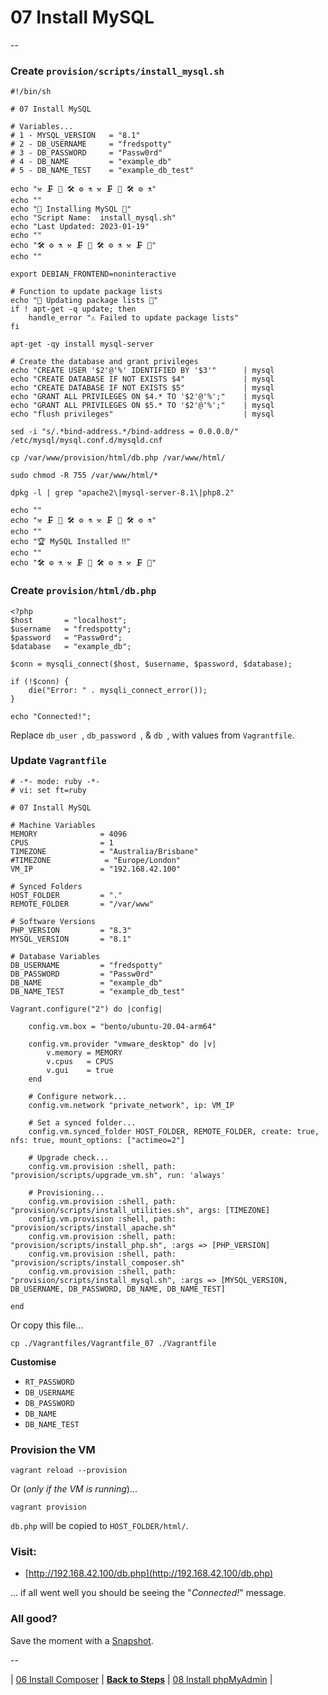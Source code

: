 # 07 Install MySQL

--

### Create `provision/scripts/install_mysql.sh`

```
#!/bin/sh

# 07 Install MySQL

# Variables...
# 1 - MYSQL_VERSION   = "8.1"
# 2 - DB_USERNAME     = "fredspotty"
# 3 - DB_PASSWORD     = "Passw0rd"
# 4 - DB_NAME         = "example_db"
# 5 - DB_NAME_TEST    = "example_db_test"

echo "⚒️ 🗜 🔭 🛠️ ⚙️ ⚗️ ⚒️ 🗜 🔭 🛠️ ⚙️ ⚗️"
echo ""
echo "🚀 Installing MySQL 🚀"
echo "Script Name:  install_mysql.sh"
echo "Last Updated: 2023-01-19"
echo ""
echo "🛠️ ⚙️ ⚗️ ⚒️ 🗜 🔭 🛠️ ⚙️ ⚗️ ⚒️ 🗜 🔭"
echo ""

export DEBIAN_FRONTEND=noninteractive

# Function to update package lists
echo "🔄 Updating package lists 🔄"
if ! apt-get -q update; then
	handle_error "⚠️ Failed to update package lists"
fi

apt-get -qy install mysql-server

# Create the database and grant privileges
echo "CREATE USER '$2'@'%' IDENTIFIED BY '$3'"      | mysql
echo "CREATE DATABASE IF NOT EXISTS $4"             | mysql
echo "CREATE DATABASE IF NOT EXISTS $5"             | mysql
echo "GRANT ALL PRIVILEGES ON $4.* TO '$2'@'%';"    | mysql
echo "GRANT ALL PRIVILEGES ON $5.* TO '$2'@'%';"    | mysql
echo "flush privileges"                             | mysql

sed -i "s/.*bind-address.*/bind-address = 0.0.0.0/" /etc/mysql/mysql.conf.d/mysqld.cnf

cp /var/www/provision/html/db.php /var/www/html/

sudo chmod -R 755 /var/www/html/*

dpkg -l | grep "apache2\|mysql-server-8.1\|php8.2"

echo ""
echo "⚒️ 🗜 🔭 🛠️ ⚙️ ⚗️ ⚒️ 🗜 🔭 🛠️ ⚙️ ⚗️"
echo ""
echo "🏆 MySQL Installed ‼️"
echo ""
echo "🛠️ ⚙️ ⚗️ ⚒️ 🗜 🔭 🛠️ ⚙️ ⚗️ ⚒️ 🗜 🔭"
```

### Create `provision/html/db.php`

```
<?php
$host       = "localhost";
$username   = "fredspotty";
$password   = "Passw0rd";
$database   = "example_db";

$conn = mysqli_connect($host, $username, $password, $database);

if (!$conn) {
    die("Error: " . mysqli_connect_error());
}

echo "Connected!";
```

Replace `db_user `, `db_password `, & `db `, with values from `Vagrantfile`.

### Update `Vagrantfile`

```
# -*- mode: ruby -*-
# vi: set ft=ruby

# 07 Install MySQL

# Machine Variables
MEMORY              = 4096
CPUS                = 1
TIMEZONE            = "Australia/Brisbane"
#TIMEZONE            = "Europe/London"
VM_IP               = "192.168.42.100"

# Synced Folders
HOST_FOLDER         = "."
REMOTE_FOLDER       = "/var/www"

# Software Versions
PHP_VERSION         = "8.3"
MYSQL_VERSION       = "8.1"

# Database Variables
DB_USERNAME         = "fredspotty"
DB_PASSWORD         = "Passw0rd"
DB_NAME             = "example_db"
DB_NAME_TEST        = "example_db_test"

Vagrant.configure("2") do |config|

	config.vm.box = "bento/ubuntu-20.04-arm64"

	config.vm.provider "vmware_desktop" do |v|
		v.memory = MEMORY
		v.cpus   = CPUS
		v.gui    = true
	end

	# Configure network...
	config.vm.network "private_network", ip: VM_IP

	# Set a synced folder...
	config.vm.synced_folder HOST_FOLDER, REMOTE_FOLDER, create: true, nfs: true, mount_options: ["actimeo=2"]

	# Upgrade check...
	config.vm.provision :shell, path: "provision/scripts/upgrade_vm.sh", run: 'always'

	# Provisioning...
	config.vm.provision :shell, path: "provision/scripts/install_utilities.sh", args: [TIMEZONE]
	config.vm.provision :shell, path: "provision/scripts/install_apache.sh"
	config.vm.provision :shell, path: "provision/scripts/install_php.sh", :args => [PHP_VERSION]
	config.vm.provision :shell, path: "provision/scripts/install_composer.sh"
	config.vm.provision :shell, path: "provision/scripts/install_mysql.sh", :args => [MYSQL_VERSION, DB_USERNAME, DB_PASSWORD, DB_NAME, DB_NAME_TEST]

end
```

Or copy this file...

```
cp ./Vagrantfiles/Vagrantfile_07 ./Vagrantfile
```

**Customise**

* `RT_PASSWORD`
* `DB_USERNAME`
* `DB_PASSWORD`
* `DB_NAME`
* `DB_NAME_TEST`

### Provision the VM

```
vagrant reload --provision
```

Or (*only if the VM is running*)...

```
vagrant provision
```

`db.php` will be copied to `HOST_FOLDER/html/`.

### Visit:

* [http://192.168.42.100/db.php](http://192.168.42.100/db.php)

... if all went well you should be seeing the "*Connected!*" message.

### All good?

Save the moment with a [Snapshot](./Snapshots.md).

--

| [06 Install Composer](./06_Install_Composer.md)
| [**Back to Steps**](../README.md)
| [08 Install phpMyAdmin](./08_Install_phpMyAdmin.md)
|
